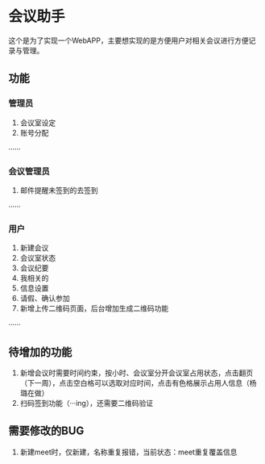# 会议助手

 这个是为了实现一个WebAPP，主要想实现的是方便用户对相关会议进行方便记录与管理。
 
## 功能

### 管理员

1. 会议室设定
2. 账号分配

······

### 会议管理员

1. 邮件提醒未签到的去签到

······

### 用户

1. 新建会议
2. 会议室状态
3. 会议纪要
4. 我相关的
5. 信息设置
6. 请假、确认参加
7. 新增上传二维码页面，后台增加生成二维码功能

······

## 待增加的功能

1. 新增会议时需要时间约束，按小时、会议室分开会议室占用状态，点击翻页（下一周），点击空白格可以选取对应时间，点击有色格展示占用人信息（杨璐在做）
2. 扫码签到功能（···ing），还需要二维码验证

## 需要修改的BUG

1. 新建meet时，仅新建，名称重复报错，当前状态：meet重复覆盖信息